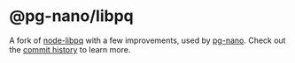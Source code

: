 # @pg-nano/libpq

A fork of [node-libpq](https://github.com/brianc/node-libpq) with a few improvements, used by [pg-nano](https://github.com/pg-nano/pg-nano). Check out the [commit history](https://github.com/pg-nano/node-libpq/commits/master/) to learn more.
